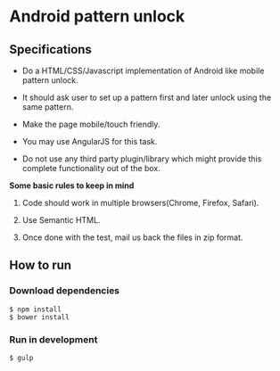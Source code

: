 Android pattern unlock
======================

## Specifications

- Do a HTML/CSS/Javascript implementation of Android like mobile pattern unlock.

- It should ask user to set up a pattern first and later unlock using the same pattern.

- Make the page mobile/touch friendly.

- You may use AngularJS for this task.

- Do not use any third party plugin/library which might provide this complete functionality out of the box.


**Some basic rules to keep in mind**

1. Code should work in multiple browsers(Chrome, Firefox, Safari).

2. Use Semantic HTML.

3. Once done with the test, mail us back the files in zip format.

## How to run
### Download dependencies

```
$ npm install
$ bower install
```

### Run in development

```
$ gulp
```
